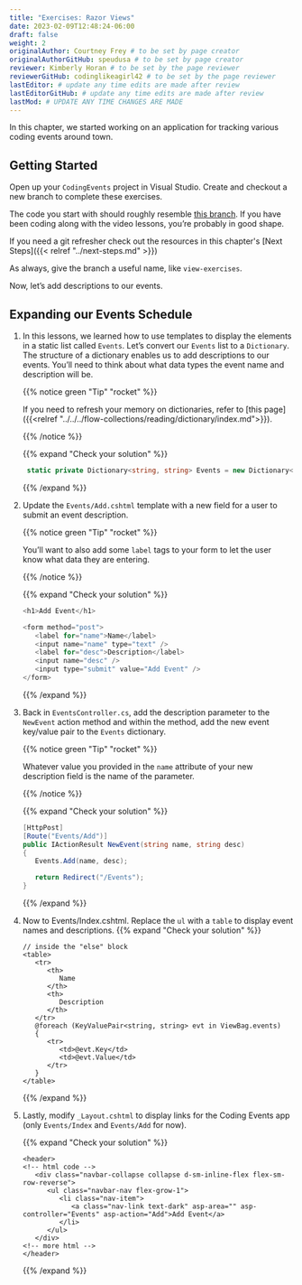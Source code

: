 ```yaml
---
title: "Exercises: Razor Views"
date: 2023-02-09T12:48:24-06:00
draft: false
weight: 2
originalAuthor: Courtney Frey # to be set by page creator
originalAuthorGitHub: speudusa # to be set by page creator
reviewer: Kimberly Horan # to be set by the page reviewer
reviewerGitHub: codinglikeagirl42 # to be set by the page reviewer
lastEditor: # update any time edits are made after review
lastEditorGitHub: # update any time edits are made after review
lastMod: # UPDATE ANY TIME CHANGES ARE MADE
---
```


In this chapter, we started working on an application for tracking various coding events around town.

## Getting Started
Open up your `CodingEvents` project in Visual Studio. Create and checkout a new branch to complete these exercises.

The code you start with should roughly resemble [this branch](https://github.com/LaunchCodeEducation/CodingEvents/tree/views). If you have been coding along with the video lessons, you’re probably in good shape.

If you need a git refresher check out the resources in this chapter's [Next Steps]({{< relref "../next-steps.md" >}})

As always, give the branch a useful name, like `view-exercises`.

Now, let’s add descriptions to our events.

## Expanding our Events Schedule

1. In this lessons, we learned how to use templates to display the elements in a static list called `Events`. Let’s convert our `Events` list to a `Dictionary`. The structure of a dictionary enables us to add descriptions to our events. You’ll need to think about what data types the event name and description will be.

   {{% notice green "Tip" "rocket" %}}

   If you need to refresh your memory on dictionaries, refer to [this page]({{<relref "../../../flow-collections/reading/dictionary/index.md">}}).

   {{% /notice %}}

   {{% expand "Check your solution" %}}
   ```csharp
    static private Dictionary<string, string> Events = new Dictionary<string, string>();
   ```
   {{% /expand %}}

1. Update the `Events/Add.cshtml` template with a new field for a user to submit an event description.

   {{% notice green "Tip" "rocket" %}}

   You’ll want to also add some `label` tags to your form to let the user know what data they are entering.

   {{% /notice %}}

   {{% expand "Check your solution" %}}
   ```csharp
   <h1>Add Event</h1>

   <form method="post">
      <label for="name">Name</label>
      <input name="name" type="text" />
      <label for="desc">Description</label>
      <input name="desc" />
      <input type="submit" value="Add Event" />
   </form>
   ```
   {{% /expand %}}

1. Back in `EventsController.cs`, add the description parameter to the `NewEvent` action method and within the method, add the new event key/value pair to the `Events` dictionary.   

   {{% notice green "Tip" "rocket" %}}

   Whatever value you provided in the `name` attribute of your new description field is the name of the parameter.

   {{% /notice %}}

   {{% expand "Check your solution" %}}
   ```csharp
   [HttpPost]
   [Route("Events/Add")]
   public IActionResult NewEvent(string name, string desc)
   {
      Events.Add(name, desc);

      return Redirect("/Events");
   }
   ```
   {{% /expand %}}

1. Now to Events/Index.cshtml. Replace the `ul` with a `table` to display event names and descriptions.
   {{% expand "Check your solution" %}}
   ```csharp{linenos=table,hl_lines=[],linenostart=1}
   // inside the "else" block
   <table>
      <tr>
         <th>
            Name
         </th>
         <th>
            Description
         </th>
      </tr>
      @foreach (KeyValuePair<string, string> evt in ViewBag.events)
      {
         <tr>
            <td>@evt.Key</td>
            <td>@evt.Value</td>
         </tr>
      }
   </table>
   ```
   {{% /expand %}}   


1. Lastly, modify `_Layout.cshtml` to display links for the Coding Events app (only `Events/Index` and `Events/Add` for now).

   {{% expand "Check your solution" %}}
   ```csharp{linenos=table,hl_lines=[],linenostart=1}
   <header>
   <!-- html code -->
      <div class="navbar-collapse collapse d-sm-inline-flex flex-sm-row-reverse">
         <ul class="navbar-nav flex-grow-1">
            <li class="nav-item">
               <a class="nav-link text-dark" asp-area="" asp-controller="Events" asp-action="Add">Add Event</a>
            </li>
         </ul>
      </div>
   <!-- more html -->
   </header>
   ```
   {{% /expand %}}
